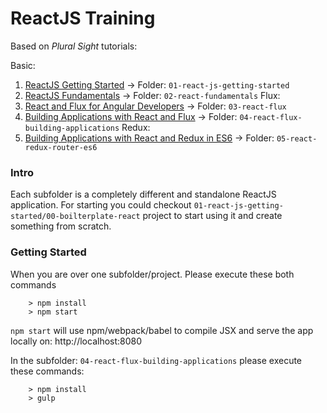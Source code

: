 # ReactJS Training 

Based on _Plural Sight_ tutorials:

Basic:
1. [ReactJS Getting Started](https://app.pluralsight.com/library/courses/react-js-getting-started) -> Folder: `01-react-js-getting-started`
2. [ReactJS Fundamentals](https://app.pluralsight.com/library/courses/react-fundamentals) -> Folder: `02-react-fundamentals`
Flux:
3. [React and Flux for Angular Developers](https://app.pluralsight.com/library/courses/react-flux-angular) -> Folder: `03-react-flux`
4. [Building Applications with React and Flux](https://app.pluralsight.com/courses/react-flux-building-applications) -> Folder: `04-react-flux-building-applications`
Redux:
5. [Building Applications with React and Redux in ES6](https://app.pluralsight.com/courses/react-redux-react-router-es6) -> Folder: `05-react-redux-router-es6` 

### Intro
Each subfolder is a completely different and standalone ReactJS application.
For starting you could checkout `01-react-js-getting-started/00-boilterplate-react` project to start using it and create something from scratch.


### Getting Started

When you are over one subfolder/project. Please execute these both commands 

```
	> npm install
	> npm start
```

`npm start` will use npm/webpack/babel to compile JSX and serve the app locally on: http://localhost:8080

In the subfolder: `04-react-flux-building-applications` please execute these commands:

```
	> npm install
	> gulp
```
